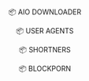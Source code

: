 <p align="center">
 📦 <a href="https://pypi.org/project/aioxdl" style="text-decoration:none;">AIO DOWNLOADER</a>
</p>

<p align="center">
 📦 <a href="https://pypi.org/project/uxagent" style="text-decoration:none;">USER AGENTS</a>
</p>

<p align="center">
 📦 <a href="https://pypi.org/project/shortners" style="text-decoration:none;">SHORTNERS</a>
</p>

<p align="center">
 📦 <a href="https://pypi.org/project/blockporn" style="text-decoration:none;">BLOCKPORN</a>
</p>
